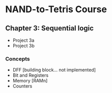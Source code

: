 # NAND-to-Tetris Course
## Chapter 3: Sequential logic
 - Project 3a
 - Project 3b

### Concepts
- DFF [building block... not implemented]
- Bit and Registers
- Memory [RAMn]
- Counters
